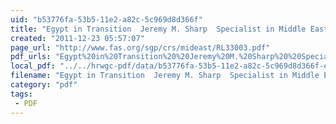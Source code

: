 ```yaml
---
uid: "b53776fa-53b5-11e2-a82c-5c969d8d366f"
title: "Egypt in Transition  Jeremy M. Sharp  Specialist in Middle Eastern Affairs"
created: "2011-12-23 05:57:07"
page_url: "http://www.fas.org/sgp/crs/mideast/RL33003.pdf"
pdf_urls: "Egypt%20in%20Transition%20%20Jeremy%20M.%20Sharp%20%20Specialist%20in%20Middle%20Eastern%20Affairs.resources/%20Egypt%20in%20Transition%20%20Jeremy%20M.%20Sharp%20%20Specialist%20in%20Middle%20Eastern%20Affairs.pdf"
local_pdf: "../../hrwgc-pdf/data/b53776fa-53b5-11e2-a82c-5c969d8d366f-egypt-in-transition-jeremy-m-sharp-specialist-in-middle-eastern-affairs.pdf"
filename: "Egypt in Transition  Jeremy M. Sharp  Specialist in Middle Eastern Affairs.html"
category: "pdf"
tags: 
 - PDF
---
```

